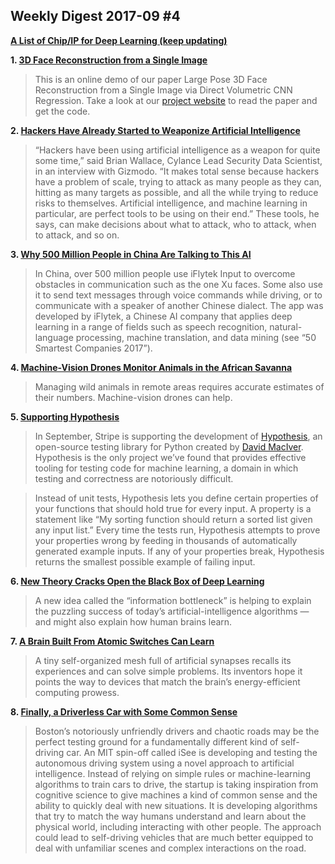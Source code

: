 ## Weekly Digest 2017-09 \#4

**[A List of Chip/IP for Deep Learning (keep updating)](https://basicmi.github.io/Deep-Learning-Processor-List/)**

**1. [3D Face Reconstruction from a Single Image](http://www.cs.nott.ac.uk/~psxasj/3dme/)**
> This is an online demo of our paper Large Pose 3D Face Reconstruction from a Single Image via Direct Volumetric CNN Regression. Take a look at our [project website](http://aaronsplace.co.uk/papers/jackson2017recon/) to read the paper and get the code.

**2. [Hackers Have Already Started to Weaponize Artificial Intelligence](https://gizmodo.com/hackers-have-already-started-to-weaponize-artificial-in-1797688425)**
> “Hackers have been using artificial intelligence as a weapon for quite some time,” said Brian Wallace, Cylance Lead Security Data Scientist, in an interview with Gizmodo. “It makes total sense because hackers have a problem of scale, trying to attack as many people as they can, hitting as many targets as possible, and all the while trying to reduce risks to themselves. Artificial intelligence, and machine learning in particular, are perfect tools to be using on their end.” These tools, he says, can make decisions about what to attack, who to attack, when to attack, and so on.

**3. [Why 500 Million People in China Are Talking to This AI](https://www.technologyreview.com/s/608841/why-500-million-people-in-china-are-talking-to-this-ai/)**
> In China, over 500 million people use iFlytek Input to overcome obstacles in communication such as the one Xu faces. Some also use it to send text messages through voice commands while driving, or to communicate with a speaker of another Chinese dialect. The app was developed by iFlytek, a Chinese AI company that applies deep learning in a range of fields such as speech recognition, natural-language processing, machine translation, and data mining (see “50 Smartest Companies 2017”).

**4. [Machine-Vision Drones Monitor Animals in the African Savanna](https://www.technologyreview.com/s/608870/machine-vision-drones-monitor-animals-in-the-african-savanna/)**
> Managing wild animals in remote areas requires accurate estimates of their numbers. Machine-vision drones can help.

**5. [Supporting Hypothesis](https://stripe.com/blog/hypothesis)**
> In September, Stripe is supporting the development of [Hypothesis](http://hypothesis.works/), an open-source testing library for Python created by [David MacIver](http://www.drmaciver.com/). Hypothesis is the only project we’ve found that provides effective tooling for testing code for machine learning, a domain in which testing and correctness are notoriously difficult.

> Instead of unit tests, Hypothesis lets you define certain properties of your functions that should hold true for every input. A property is a statement like “My sorting function should return a sorted list given any input list.” Every time the tests run, Hypothesis attempts to prove your properties wrong by feeding in thousands of automatically generated example inputs. If any of your properties break, Hypothesis returns the smallest possible example of failing input.

**6. [New Theory Cracks Open the Black Box of Deep Learning](https://www.quantamagazine.org/new-theory-cracks-open-the-black-box-of-deep-learning-20170921/)**
> A new idea called the “information bottleneck” is helping to explain the puzzling success of today’s artificial-intelligence algorithms — and might also explain how human brains learn.

**7. [A Brain Built From Atomic Switches Can Learn](https://www.quantamagazine.org/a-brain-built-from-atomic-switches-can-learn-20170920/)**
> A tiny self-organized mesh full of artificial synapses recalls its experiences and can solve simple problems. Its inventors hope it points the way to devices that match the brain’s energy-efficient computing prowess.

**8. [Finally, a Driverless Car with Some Common Sense](https://www.technologyreview.com/s/608871/finally-a-driverless-car-with-some-common-sense/)**
> Boston’s notoriously unfriendly drivers and chaotic roads may be the perfect testing ground for a fundamentally different kind of self-driving car.
> An MIT spin-off called iSee is developing and testing the autonomous driving system using a novel approach to artificial intelligence. Instead of relying on simple rules or machine-learning algorithms to train cars to drive, the startup is taking inspiration from cognitive science to give machines a kind of common sense and the ability to quickly deal with new situations. It is developing algorithms that try to match the way humans understand and learn about the physical world, including interacting with other people. The approach could lead to self-driving vehicles that are much better equipped to deal with unfamiliar scenes and complex interactions on the road.


